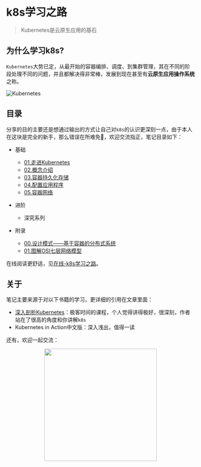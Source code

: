 # k8s学习之路

> Kubernetes是云原生应用的基石

## 为什么学习k8s?

`Kubernetes`大势已定，从最开始的容器编排、调度、到集群管理，其在不同的阶段处理不同的问题，并且都解决得非常棒，发展到现在甚至有**云原生应用操作系统**之称。

![Kubernetes](https://images-1252557999.file.myqcloud.com/uPic/kubernetes-high-level-component-archtecture.jpg)

## 目录

分享的目的主要还是想通过输出的方式让自己对`k8s`的认识更深刻一点，由于本人在这块是完全的新手，那么错误在所难免🙏，欢迎交流指正，笔记目录如下：

- 基础
  - [01.走进Kubernetes](./01.基础.k8s学习之路/01.走进Kubernetes.md)
  - [02.概念介绍](./01.基础.k8s学习之路/02.概念介绍.md)
  - [03.容器持久化存储](./01.基础.k8s学习之路/03.容器持久化存储.md)
  - [04.配置应用程序](./01.基础.k8s学习之路/04.配置应用程序.md)
  - [05.容器网络](./01.基础.k8s学习之路/05.容器网络.md)
  
- 进阶
  - 深究系列
- 附录
  - [00.设计模式——基于容器的分布式系统](./03.附录.k8s学习之路/00.设计模式——基于容器的分布式系统.md)
  - [01.图解OSI七层网络模型](./03.附录.k8s学习之路/01.图解OSI七层网络模型.md)

在线阅读更舒适，见[在线-k8s学习之路](https://www.howie6879.cn/k8s/)。

## 关于

笔记主要来源于对以下书籍的学习，更详细的引用在文章里面：

- [深入剖析Kubernetes](https://time.geekbang.org/column/intro/100015201?code=UhApqgxa4VLIA591OKMTemuH1%2FWyLNNiHZ2CRYYdZzY%3D)：极客时间的课程，个人觉得讲得极好，很深刻，作者站在了很高的角度和你讲解`k8s`
- Kubernetes in Action中文版：深入浅出，值得一读

还有，欢迎一起交流：

<div align=center><img width="300px" height="300px" src="https://images-1252557999.file.myqcloud.com/uPic/AbJj2b.jpg" /></div>

